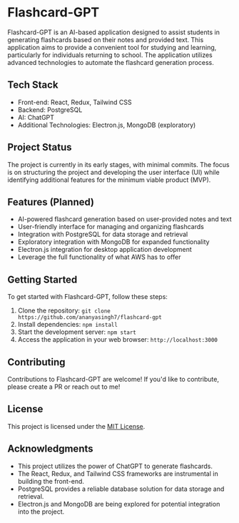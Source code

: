 # Flashcard-GPT

Flashcard-GPT is an AI-based application designed to assist students in generating flashcards based on their notes and provided text. This application aims to provide a convenient tool for studying and learning, particularly for individuals returning to school. The application utilizes advanced technologies to automate the flashcard generation process.

## Tech Stack

- Front-end: React, Redux, Tailwind CSS
- Backend: PostgreSQL
- AI: ChatGPT
- Additional Technologies: Electron.js, MongoDB (exploratory)

## Project Status

The project is currently in its early stages, with minimal commits. The focus is on structuring the project and developing the user interface (UI) while identifying additional features for the minimum viable product (MVP).

## Features (Planned)

- AI-powered flashcard generation based on user-provided notes and text
- User-friendly interface for managing and organizing flashcards
- Integration with PostgreSQL for data storage and retrieval
- Exploratory integration with MongoDB for expanded functionality
- Electron.js integration for desktop application development
- Leverage the full functionality of what AWS has to offer

## Getting Started

To get started with Flashcard-GPT, follow these steps:

1. Clone the repository: `git clone https://github.com/ananyasingh7/flashcard-gpt`
2. Install dependencies: `npm install`
3. Start the development server: `npm start`
4. Access the application in your web browser: `http://localhost:3000`

## Contributing

Contributions to Flashcard-GPT are welcome! If you'd like to contribute, please create a PR or reach out to me!

## License

This project is licensed under the [MIT License](LICENSE).

## Acknowledgments

- This project utilizes the power of ChatGPT to generate flashcards.
- The React, Redux, and Tailwind CSS frameworks are instrumental in building the front-end.
- PostgreSQL provides a reliable database solution for data storage and retrieval.
- Electron.js and MongoDB are being explored for potential integration into the project.

